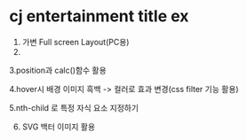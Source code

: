 # cj entertainment title ex

1. 가변 Full screen Layout(PC용)
2. 
3.position과 calc()함수 활용

4.hover시 배경 이미지 흑백 -> 컬러로 효과 변경(css filter 기능 활용)

5.nth-child 로 특정 자식 요소 지정하기

6. SVG 백터 이미지 활용

